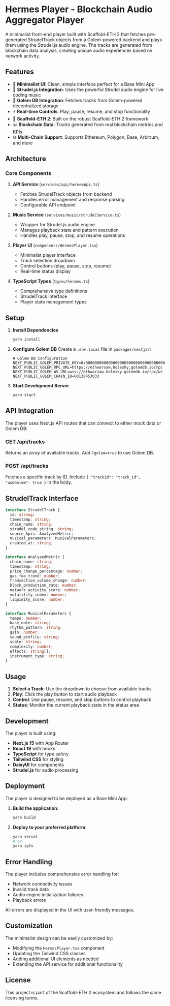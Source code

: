 # Hermes Player - Blockchain Audio Aggregator Player

A minimalist front-end player built with Scaffold-ETH 2 that fetches pre-generated StrudelTrack objects from a Golem-powered backend and plays them using the Strudel.js audio engine. The tracks are generated from blockchain data analysis, creating unique audio experiences based on network activity.

## Features

- 🎵 **Minimalist UI**: Clean, simple interface perfect for a Base Mini App
- 🎼 **Strudel.js Integration**: Uses the powerful Strudel audio engine for live coding music
- 🔗 **Golem DB Integration**: Fetches tracks from Golem-powered decentralized storage
- ⚡ **Real-time Controls**: Play, pause, resume, and stop functionality
- 🎨 **Scaffold-ETH 2**: Built on the robust Scaffold-ETH 2 framework
- 📊 **Blockchain Data**: Tracks generated from real blockchain metrics and KPIs
- 🌐 **Multi-Chain Support**: Supports Ethereum, Polygon, Base, Arbitrum, and more

## Architecture

### Core Components

1. **API Service** (`services/api/hermesApi.ts`)
   - Fetches StrudelTrack objects from backend
   - Handles error management and response parsing
   - Configurable API endpoint

2. **Music Service** (`services/music/strudelService.ts`)
   - Wrapper for Strudel.js audio engine
   - Manages playback state and pattern execution
   - Handles play, pause, stop, and resume operations

3. **Player UI** (`components/HermesPlayer.tsx`)
   - Minimalist player interface
   - Track selection dropdown
   - Control buttons (play, pause, stop, resume)
   - Real-time status display

4. **TypeScript Types** (`types/hermes.ts`)
   - Comprehensive type definitions
   - StrudelTrack interface
   - Player state management types

## Setup

1. **Install Dependencies**
   ```bash
   yarn install
   ```

2. **Configure Golem DB**
   Create a `.env.local` file in `packages/nextjs/`:
   ```env
   # Golem DB Configuration
   NEXT_PUBLIC_GOLEM_PRIVATE_KEY=0x0000000000000000000000000000000000000000000000000000000000000001
   NEXT_PUBLIC_GOLEM_RPC_URL=https://ethwarsaw.holesky.golemdb.io/rpc
   NEXT_PUBLIC_GOLEM_WS_URL=wss://ethwarsaw.holesky.golemdb.io/rpc/ws
   NEXT_PUBLIC_GOLEM_CHAIN_ID=60138453033
   ```

3. **Start Development Server**
   ```bash
   yarn start
   ```

## API Integration

The player uses Next.js API routes that can connect to either mock data or Golem DB:

### GET /api/tracks
Returns an array of available tracks. Add `?golem=true` to use Golem DB.

### POST /api/tracks
Fetches a specific track by ID. Include `{ "trackId": "track_id", "useGolem": true }` in the body.

## StrudelTrack Interface

```typescript
interface StrudelTrack {
  id: string;
  timestamp: string;
  chain_name: string;
  strudel_code_string: string;
  source_kpis: AnalyzedMetric;
  musical_parameters: MusicalParameters;
  created_at: string;
}

interface AnalyzedMetric {
  chain_name: string;
  timestamp: string;
  price_change_percentage: number;
  gas_fee_trend: number;
  transaction_volume_change: number;
  block_production_rate: number;
  network_activity_score: number;
  volatility_index: number;
  liquidity_score: number;
}

interface MusicalParameters {
  tempo: number;
  base_note: string;
  rhythm_pattern: string;
  gain: number;
  sound_profile: string;
  scale: string;
  complexity: number;
  effects: string[];
  instrument_type: string;
}
```

## Usage

1. **Select a Track**: Use the dropdown to choose from available tracks
2. **Play**: Click the play button to start audio playback
3. **Control**: Use pause, resume, and stop buttons to control playback
4. **Status**: Monitor the current playback state in the status area

## Development

The player is built using:
- **Next.js 15** with App Router
- **React 19** with hooks
- **TypeScript** for type safety
- **Tailwind CSS** for styling
- **DaisyUI** for components
- **Strudel.js** for audio processing

## Deployment

The player is designed to be deployed as a Base Mini App:

1. **Build the application**:
   ```bash
   yarn build
   ```

2. **Deploy to your preferred platform**:
   ```bash
   yarn vercel
   # or
   yarn ipfs
   ```

## Error Handling

The player includes comprehensive error handling for:
- Network connectivity issues
- Invalid track data
- Audio engine initialization failures
- Playback errors

All errors are displayed in the UI with user-friendly messages.

## Customization

The minimalist design can be easily customized by:
- Modifying the `HermesPlayer.tsx` component
- Updating the Tailwind CSS classes
- Adding additional UI elements as needed
- Extending the API service for additional functionality

## License

This project is part of the Scaffold-ETH 2 ecosystem and follows the same licensing terms.
